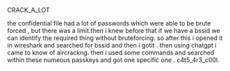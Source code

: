 CRACK_A_LOT

the confidential file had a lot of passwords which were able to be brute forced , but there was a limit.then i knew before that if we have a bssid we can identify the required thing without bruteforcing. so after this i opened it in wireshark and searched for bssid and then i gotit . then using chatgpt i came to know of aircrackng. then i used some commands and searched within these numeous passkeys and got one specific one . c4t5_4r3_c00l.
